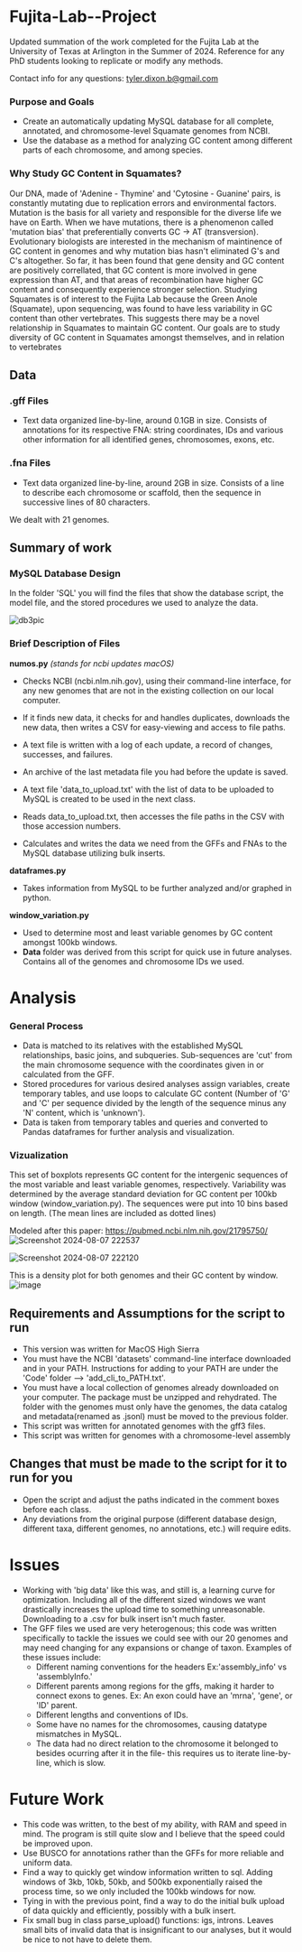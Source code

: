 # Fujita-Lab--Project
Updated summation of the work completed for the Fujita Lab at the University of Texas at Arlington in the Summer of 2024. Reference for any PhD students looking to replicate or modify any methods.

Contact info for any questions: tyler.dixon.b@gmail.com

### Purpose and Goals
- Create an automatically updating MySQL database for all complete, annotated, and chromosome-level Squamate genomes from NCBI.
- Use the database as a method for analyzing GC content among different parts of each chromosome, and among species.

### Why Study GC Content in Squamates?
Our DNA, made of 'Adenine - Thymine' and 'Cytosine - Guanine' pairs, is constantly mutating due to replication errors and environmental factors. Mutation is the basis for all variety and responsible for the diverse life we have on Earth. When we have mutations, there is a phenomenon called 'mutation bias' that preferentially converts GC -> AT (transversion). Evolutionary biologists are interested in the mechanism of maintinence of GC content in genomes and why mutation bias hasn't eliminated G's and C's altogether. So far, it has been found that gene density and GC content are positively correllated, that GC content is more involved in gene expression than AT, and that areas of recombination have higher GC content and consequently experience stronger selection.
Studying Squamates is of interest to the Fujita Lab because the Green Anole (Squamate), upon sequencing, was found to have less variability in GC content than other vertebrates. This suggests there may be a novel relationship in Squamates to maintain GC content. Our goals are to study diversity of GC content in Squamates amongst themselves, and in relation to vertebrates

## Data
### .gff Files
- Text data organized line-by-line, around 0.1GB in size. Consists of annotations for its respective FNA: string coordinates, IDs and various other information for all identified genes, chromosomes, exons, etc.
### .fna Files
- Text data organized line-by-line, around 2GB in size. Consists of a line to describe each chromosome or scaffold, then the sequence in successive lines of 80 characters.

We dealt with 21 genomes.

## Summary of work
### MySQL Database Design
In the folder 'SQL' you will find the files that show the database script, the model file, and the stored procedures we used to analyze the data. 

![db3pic](https://github.com/user-attachments/assets/97fbadc4-7178-4582-9f33-c4489871c34b)


### Brief Description of Files
**numos.py** *(stands for ncbi updates macOS)*

- Checks NCBI (ncbi.nlm.nih.gov), using their command-line interface, for any new genomes that are not in the existing collection on our local computer. 
- If it finds new data, it checks for and handles duplicates, downloads the new data, then writes a CSV for easy-viewing and access to file paths.
- A text file is written with a log of each update, a record of changes, successes, and failures.
- An archive of the last metadata file you had before the update is saved.
- A text file 'data_to_upload.txt' with the list of data to be uploaded to MySQL is created to be used in the next class.

- Reads data_to_upload.txt, then accesses the file paths in the CSV with those accession numbers.
- Calculates and writes the data we need from the GFFs and FNAs to the MySQL database utilizing bulk inserts.

**dataframes.py**
- Takes information from MySQL to be further analyzed and/or graphed in python.

**window_variation.py**
- Used to determine most and least variable genomes by GC content amongst 100kb windows.
- **Data** folder was derived from this script for quick use in future analyses. Contains all of the genomes and chromosome IDs we used. 

# Analysis
### General Process
- Data is matched to its relatives with the established MySQL relationships, basic joins, and subqueries. Sub-sequences are 'cut' from the main chromosome sequence with the coordinates given in or calculated from the GFF.
- Stored procedures for various desired analyses assign variables, create temporary tables, and use loops to calculate GC content (Number of 'G' and 'C' per sequence  divided by the length of the sequence minus any 'N' content, which is 'unknown').
- Data is taken from temporary tables and queries and converted to Pandas dataframes for further analysis and visualization.

### Vizualization
This set of boxplots represents GC content for the intergenic sequences of the most variable and least variable genomes, respectively. Variability was determined by the average standard deviation for GC content per 100kb window (window_variation.py).
The sequences were put into 10 bins based on length. 
(The mean lines are included as dotted lines)

Modeled after this paper: https://pubmed.ncbi.nlm.nih.gov/21795750/
![Screenshot 2024-08-07 222537](https://github.com/user-attachments/assets/51b9030a-415b-4f84-98e6-a9c44d6deaf6)

![Screenshot 2024-08-07 222120](https://github.com/user-attachments/assets/48a83182-e993-4d84-88b1-ad855436d1fe)

This is a density plot for both genomes and their GC content by window. 
![image](https://github.com/user-attachments/assets/c7b58fde-22b9-4898-b2ea-ece9d6721c8f)


## Requirements and Assumptions for the script to run
- This version was written for MacOS High Sierra
- You must have the NCBI 'datasets' command-line interface downloaded and in your PATH. Instructions for adding to your PATH are under the 'Code' folder --> 'add_cli_to_PATH.txt'.
- You must have a local collection of genomes already downloaded on your computer. The package must be unzipped and rehydrated. The folder with the genomes must only have the genomes, the data catalog and metadata(renamed as <taxon>.jsonl) must be moved to the previous folder.
- This script was written for annotated genomes with the gff3 files. 
- This script was written for genomes with a chromosome-level assembly



## Changes that must be made to the script for it to run for you
- Open the script and adjust the paths indicated in the comment boxes before each class.
- Any deviations from the original purpose (different database design, different taxa, different genomes, no annotations, etc.) will require edits. 


# Issues
- Working with 'big data' like this was, and still is, a learning curve for optimization. Including all of the different sized windows we want drastically increases the upload time to something unreasonable. Downloading to a .csv for bulk insert isn't much faster.
- The GFF files we used are very heterogenous; this code was written specifically to tackle the issues we could see with our 20 genomes and may need changing for any expansions or change of taxon. Examples of these issues include:
  - Different naming conventions for the headers Ex:'assembly_info' vs 'assemblyInfo.'
  - Different parents among regions for the gffs, making it harder to connect exons to genes. Ex: An exon could have an 'mrna', 'gene', or 'ID' parent.
  - Different lengths and conventions of IDs.
  - Some have no names for the chromosomes, causing datatype mismatches in MySQL.
  - The data had no direct relation to the chromosome it belonged to besides ocurring after it in the file- this requires us to iterate line-by-line, which is slow.
  


# Future Work
- This code was written, to the best of my ability, with RAM and speed in mind. The program is still quite slow and I believe that the speed could be improved upon.
- Use BUSCO for annotations rather than the GFFs for more reliable and uniform data.
- Find a way to quickly get window information written to sql. Adding windows of 3kb, 10kb, 50kb, and 500kb exponentially raised the process time, so we only included the 100kb windows for now.
- Tying in with the previous point, find a way to do the initial bulk upload of data quickly and efficiently, possibly with a bulk insert.
- Fix small bug in class parse_upload() functions: igs, introns. Leaves small bits of invalid data that is insignificant to our analyses, but it would be nice to not have to delete them.
